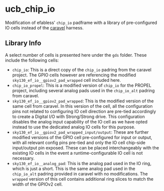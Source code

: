 # ucb_chip_io
Modification of efabless' `chip_io` padframe with a library of pre-configured IO cells instead of the [caravel](https://github.com/efabless/caravel) harness.

## Library Info

A select number of cells is presented here under the `gds` folder. These include the following cells:

* `chip_io`: This is a direct copy of the `chip_io` padring from the caravel project. The GPIO cells however are referencing the modified `sky130_ef_io__gpiov2_pad_wrapped` cell included here.
* `chip_io_propel`: This is a modified version of `chip_io` for the PROPEL project, including several analog pads used in the `chip_io_alt` padring from caravel.
* `sky130_ef_io__gpiov2_pad_wrapped`: This is the modified version of the same cell from caravel. In this version of the cell, all the configuration pins not related to configuring IO cell direction are pre-tied accordingly to create a Digital I/O with Strong/Strong drive. This configuration disables the analog input capability of the IO cell as we have opted instead to use the dedicated analog IO cells for this purpose.
* `sky130_ef_io__gpiov2_pad_wrapped_input/output`: These are further modified versions of the GPIO cell pre-configured for input or output, with all relevant config pins pre-tied and only the IO cell chip-side input/output pin exposed. These can be placed interchangeably with the existing IO cells in the event a runtime-configurable IO cell is not necessary.
* `sky130_ef_io__analog_pad`: This is the analog pad used in the IO ring, which is just a short. This is the same analog pad used in the `chip_io_alt` padring provided in caravel with no modifications. The `wrapped` version of this cell contains additional ring slices to match the width of the GPIOv2 cell.
